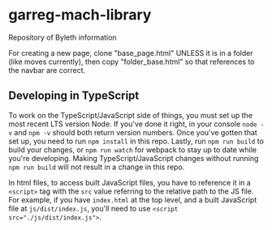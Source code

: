 # garreg-mach-library
Repository of Byleth information

For creating a new page, clone "base_page.html" UNLESS it is in a folder (like moves currently), then copy "folder_base.html" so that references to the navbar are correct.

## Developing in TypeScript
To work on the TypeScript/JavaScript side of things, you must set up the most recent LTS version Node. If you've done it right, in your console `node -v` and `npm -v` should both return version numbers. Once you've gotten that set up, you need to run `npm install` in this repo. Lastly, run `npm run build` to build your changes, or `npm run watch` for webpack to stay up to date while you're developing. Making TypeScript/JavaScript changes without running `npm run build` will not result in a change in this repo.

In html files, to access built JavaScript files, you have to reference it in a `<script>` tag with the `src` value referring to the relative path to the JS file. For example, if you have `index.html` at the top level, and a built JavaScript file at `js/dist/index.js`, you'll need to use `<script src="./js/dist/index.js">`.